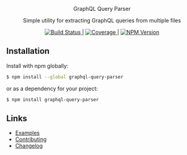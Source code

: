 <p align="center">
  GraphQL Query Parser
</p>

<p align="center">
  Simple utility for extracting GraphQL queries from multiple files
</p>

<p align="center">
  <a href="https://gitlab.com/msleevi/graphql-query-parser/pipelines">
    <img src="https://gitlab.com/msleevi/graphql-query-parser/badges/develop/pipeline.svg" alt="Build Status">
  </a>
  | <a href="https://gitlab.com/msleevi/graphql-query-parser">
    <img src="https://gitlab.com/msleevi/graphql-query-parser/badges/develop/coverage.svg" alt="Coverage">
  </a> 
  | <a href="https://www.npmjs.com/package/graphql-query-parser">
    <img src="https://badge.fury.io/js/graphql-query-parser.svg" alt="NPM Version">
  </a>
</p>

Installation
----

Install with npm globally:

```bash
$ npm install --global graphql-query-parser
```

or as a dependency for your project:

```bash
$ npm install graphql-query-parser
```

Links
-----

* [Examples](./docs/EXAMPLES.md)
* [Contributing](./docs/CONTRIBUTING.md)
* [Changelog](./docs/CHANGELOG.md)